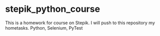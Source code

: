# stepik_python_course
This is a homework for course on Stepik.
I will push to this repository my hometasks.
Python, Selenium, PyTest